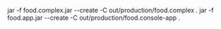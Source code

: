 

jar -f food.complex.jar --create -C out/production/food.complex .
jar -f food.app.jar --create -C out/production/food.console-app .